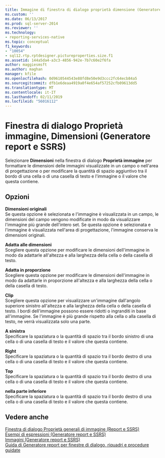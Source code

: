 ```yaml
---
title: Immagine di finestra di dialogo proprietà dimensione (Generatore Report e SSRS) | Microsoft Docs
ms.custom: ''
ms.date: 06/13/2017
ms.prod: sql-server-2014
ms.reviewer: ''
ms.technology:
- reporting-services-native
ms.topic: conceptual
f1_keywords:
- "10054"
- sql12.rtp.rptdesigner.pictureproperties.size.f1
ms.assetid: 144a5da4-a3c3-4856-942e-7b7c60e2f6fa
author: maggiesmsft
ms.author: maghan
manager: kfile
ms.openlocfilehash: 0d9610544543e88fd8e50e9d3ccc2fc64ecb84a5
ms.sourcegitcommit: dfb1e6deaa4919a0f4e654af57252cfb09613dd5
ms.translationtype: MT
ms.contentlocale: it-IT
ms.lasthandoff: 02/11/2019
ms.locfileid: "56016112"
---
```

# <a name="image-properties-dialog-box-size-report-builder-and-ssrs"></a>Finestra di dialogo Proprietà immagine, Dimensioni (Generatore report e SSRS)
  Selezionare **Dimensioni** nella finestra di dialogo **Proprietà immagine** per formattare le dimensioni delle immagini visualizzate in un campo o nell'area di progettazione o per modificare la quantità di spazio aggiuntivo tra il bordo di una cella o di una casella di testo e l'immagine o il valore che questa contiene.  
  
## <a name="options"></a>Opzioni  
 **Dimensioni originali**  
 Se questa opzione è selezionata e l'immagine è visualizzata in un campo, le dimensioni del campo vengono modificate in modo da visualizzare l'immagine più grande dell'intero set. Se questa opzione è selezionata e l'immagine è visualizzata nell'area di progettazione, l'immagine conserva le dimensioni originali.  
  
 **Adatta alle dimensioni**  
 Scegliere questa opzione per modificare le dimensioni dell'immagine in modo da adattarle all'altezza e alla larghezza della cella o della casella di testo.  
  
 **Adatta in proporzione**  
 Scegliere questa opzione per modificare le dimensioni dell'immagine in modo da adattarle in proporzione all'altezza e alla larghezza della cella o della casella di testo.  
  
 **Clip**  
 Scegliere questa opzione per visualizzare un'immagine dall'angolo superiore sinistro all'altezza e alla larghezza della cella o della casella di testo. I bordi dell'immagine possono essere ridotti o ingranditi in base all'immagine. Se l'immagine è più grande rispetto alla cella o alla casella di testo, ne verrà visualizzata solo una parte.  
  
 **A sinistra**  
 Specificare la spaziatura o la quantità di spazio tra il bordo sinistro di una cella o di una casella di testo e il valore che questa contiene.  
  
 **Right**  
 Specificare la spaziatura o la quantità di spazio tra il bordo destro di una cella o di una casella di testo e il valore che questa contiene.  
  
 **Top**  
 Specificare la spaziatura o la quantità di spazio tra il bordo destro di una cella o di una casella di testo e il valore che questa contiene.  
  
 **nella parte inferiore**  
 Specificare la spaziatura o la quantità di spazio tra il bordo destro di una cella o di una casella di testo e il valore che questa contiene.  
  
## <a name="see-also"></a>Vedere anche  
 [Finestra di dialogo Proprietà generali di immagine &#40;Report e SSRS&#41;](../../2014/reporting-services/image-properties-dialog-box-general-report-builder-and-ssrs.md)   
 [Esempi di espressioni &#40;Generatore report e SSRS&#41;](report-design/expression-examples-report-builder-and-ssrs.md)   
 [Immagini &#40;Generatore report e SSRS&#41;](report-design/images-report-builder-and-ssrs.md)   
 [Guida di Generatore report per finestre di dialogo, riquadri e procedure guidate](../../2014/reporting-services/report-builder-help-for-dialog-boxes-panes-and-wizards.md)  
  
  
